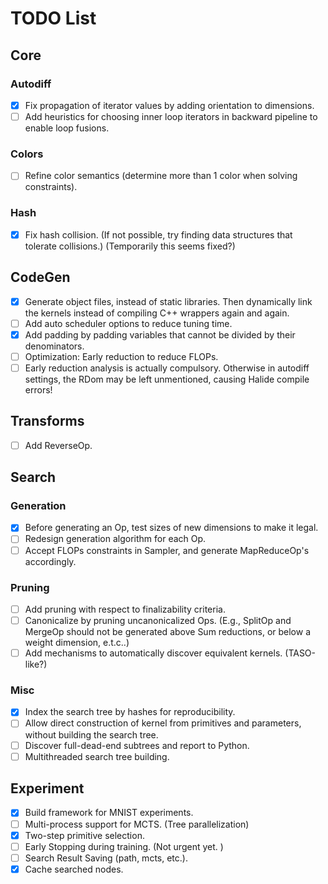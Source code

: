 # TODO List

## Core

### Autodiff

- [x] Fix propagation of iterator values by adding orientation to dimensions.
- [ ] Add heuristics for choosing inner loop iterators in backward pipeline to enable loop fusions.

### Colors

- [ ] Refine color semantics (determine more than 1 color when solving constraints).

### Hash

- [x] Fix hash collision. (If not possible, try finding data structures that tolerate collisions.) (Temporarily this seems fixed?)

## CodeGen

- [x] Generate object files, instead of static libraries. Then dynamically link the kernels instead of compiling C++ wrappers again and again.
- [ ] Add auto scheduler options to reduce tuning time.
- [x] Add padding by padding variables that cannot be divided by their denominators.
- [ ] Optimization: Early reduction to reduce FLOPs.
- [ ] Early reduction analysis is actually compulsory. Otherwise in autodiff settings, the RDom may be left unmentioned, causing Halide compile errors!

## Transforms

- [ ] Add ReverseOp.

## Search

### Generation

- [x] Before generating an Op, test sizes of new dimensions to make it legal.
- [ ] Redesign generation algorithm for each Op.
- [ ] Accept FLOPs constraints in Sampler, and generate MapReduceOp's accordingly.

### Pruning

- [ ] Add pruning with respect to finalizability criteria.
- [ ] Canonicalize by pruning uncanonicalized Ops. (E.g., SplitOp and MergeOp should not be generated above Sum reductions, or below a weight dimension, e.t.c..)
- [ ] Add mechanisms to automatically discover equivalent kernels. (TASO-like?)

### Misc

- [x] Index the search tree by hashes for reproducibility.
- [ ] Allow direct construction of kernel from primitives and parameters, without building the search tree.
- [ ] Discover full-dead-end subtrees and report to Python.
- [ ] Multithreaded search tree building.

## Experiment

- [x] Build framework for MNIST experiments. 
- [ ] Multi-process support for MCTS. (Tree parallelization)
- [x] Two-step primitive selection. 
- [ ] Early Stopping during training. (Not urgent yet. )
- [ ] Search Result Saving (path, mcts, etc.). 
- [x] Cache searched nodes. 
